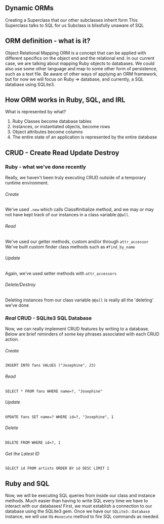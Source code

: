 ## Dynamic ORMs
Creating a Superclass that our other subclasses inherit form
This Superclass talks to SQL for us
Subclass is blissfully unaware of SQL

## ORM definition - what is it?

Object Relational Mapping
ORM is a concept that can be applied with different specifics on the object end and the relational end. In our current case, we are talking about mapping Ruby objects to databases. We could also use some other language and map to some other form of persistence, such as a text file. Be aware of other ways of applying an ORM framework, but for now we will focus on Ruby => database, and currently, a SQL database using SQLite3.

## How ORM works in Ruby, SQL, and IRL

What is represented by what?

1. Ruby Classes become database tables
2. Instances, or instantiated objects, become rows
3. Object attributes become columns
4. The entire state of an application is represented by the entire database

## CRUD - Create Read Update Destroy

### Ruby - what we've done recently

Really, we haven't been truly executing CRUD outside of a temporary runtime environment.

###### Create

We've used `.new` which calls Class#initialize method, and we may or may not have kept track of our instances in a class variable `@@all`.

###### Read

We've used our getter methods, custom and/or through `attr_accessor`
We've built custom finder class methods such as `#find_by_name`

###### Update

Again, we've used setter methods with `attr_accessors`

###### Delete/Destroy

Deleting instances from our class variable `@@all` is really all the 'deleting' we've done

### _Real_ CRUD - SQLite3 SQL Database

Now, we can really implement CRUD features by writing to a database. Below are brief reminders of some key phrases associated with each CRUD action.

###### Create

`INSERT INTO fans VALUES ("Josephine", 23)`

###### Read

`SELECT * FROM fans WHERE name=?, "Josephine"`

###### Update

`UPDATE fans SET name=? WHERE id=?, "Josephine", 1`

###### Delete

`DELETE FROM WHERE id=?, 1`

###### Get the Latest ID
`SELECT id FROM artists ORDER BY id DESC LIMIT 1`

## Ruby and SQL

Now, we will be executing SQL queries from inside our class and instance methods. Much easier than having to write SQL every time we have to interact with our databases! First, we must establish a connection to our database using the SQLite3 gem. Once we have our `SQLite3::Database` instance, we will use its `#execute` method to fire SQL commands as needed.
